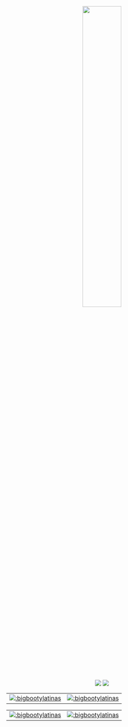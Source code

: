 <p align=center>
  <a href="https://discord.com/users/277674827215536129"><img src="https://lanyard-profile-readme.vercel.app/api/277674827215536129" width=45%></a>
</p>

<p align="center">
  <a href="https://github.com/bigbootylatinas"><img src="https://img.shields.io/github/followers/bigbootylatinas?style=for-the-badge"></img></a>
  <a href="https://github.com/bigbootylatinas"><img src="https://img.shields.io/github/stars/bigbootylatinas?style=for-the-badge"></img></a>
</p>



<table>
<td>
<a href="https://www.roblox.com/users/4327514471/profile"><img src="https://pbb.bio/profile/4348236369" alt=":bigbootylatinas" />
</td>
<td>
<a href="https://www.roblox.com/users/53650704/profile"><img src="https://pbb.bio/profile/4327514471" alt=":bigbootylatinas" />
</td>
</table>


<table>
<td>
<a href="https://www.roblox.com/users/4327514471/profile"><img src="https://bio.joshn4.repl.co/profile/81777" alt=":bigbootylatinas" />
</td>
<td>
<a href="https://www.roblox.com/users/53650704/profile"><img src="https://pbb.bio/profile/53650704" alt=":bigbootylatinas" />
</td>
</table>


